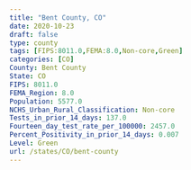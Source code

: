 ```yaml
---
title: "Bent County, CO"
date: 2020-10-23
draft: false
type: county
tags: [FIPS:8011.0,FEMA:8.0,Non-core,Green]
categories: [CO]
County: Bent County
State: CO
FIPS: 8011.0
FEMA_Region: 8.0
Population: 5577.0
NCHS_Urban_Rural_Classification: Non-core
Tests_in_prior_14_days: 137.0
Fourteen_day_test_rate_per_100000: 2457.0
Percent_Positivity_in_prior_14_days: 0.007
Level: Green
url: /states/CO/bent-county
---
```



